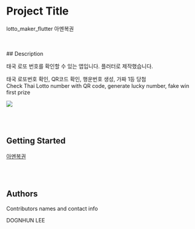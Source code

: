 # Project Title

lotto_maker_flutter
아멘복권

</br>
</br>
## Description

태국 로또 번호를 확인할 수 있는 앱입니다. 플러터로 제작했습니다.

태국 로또번호 확인, QR코드 확인, 행운번호 생성, 가짜 1등 당첨 </br>
Check Thai Lotto number with QR code, generate lucky number, fake win first prize

<img src="https://ifh.cc/g/CPNahA.jpg"/>

</br></br>
## Getting Started

<a href="https://play.google.com/store/apps/details?id=com.lotto.tab">아멘복권</a>


</br></br>
## Authors

Contributors names and contact info

DOGNHUN LEE
